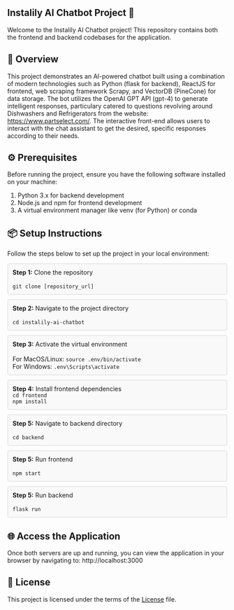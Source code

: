 ## Instalily AI Chatbot Project 🚀

Welcome to the Instalily AI Chatbot project! This repository contains both the frontend and backend codebases for the application.

## 📖 Overview
This project demonstrates an AI-powered chatbot built using a combination of modern technologies such as Python (flask for backend), ReactJS for frontend, web scraping framework Scrapy, and VectorDB (PineCone) for data storage. The bot utilizes the OpenAI GPT API (gpt-4) to generate intelligent responses, particulary catered to questions revolving around Dishwashers and Refrigerators from the website: https://www.partselect.com/. The interactive front-end allows users to interact with the chat assistant to get the desired, specific responses according to their needs. 

## ⚙️ Prerequisites
Before running the project, ensure you have the following software installed on your machine:

1. Python 3.x for backend development
2. Node.js and npm for frontend development
3. A virtual environment manager like venv (for Python) or conda

## 📦 Setup Instructions
Follow the steps below to set up the project in your local environment:

<div style="border: 2px solid #e7e7e7; padding: 10px; margin-bottom: 10px; border-radius: 5px; background-color: #f9f9f9;">
<strong>Step 1:</strong> Clone the repository
<br><br>
<code>git clone [repository_url]</code>
</div>


<div style="border: 2px solid #e7e7e7; padding: 10px; margin-bottom: 10px; border-radius: 5px; background-color: #f9f9f9;">
<strong>Step 2:</strong> Navigate to the project directory
<br><br>
<code>cd instalily-ai-chatbot</code>
</div>


<div style="border: 2px solid #e7e7e7; padding: 10px; margin-bottom: 10px; border-radius: 5px; background-color: #f9f9f9;">
<strong>Step 3:</strong> Activate the virtual environment
<br><br>
For MacOS/Linux: <code>source .env/bin/activate</code><br>
For Windows: <code>.env\Scripts\activate</code>
</div>


<div style="border: 2px solid #e7e7e7; padding: 10px; margin-bottom: 10px; border-radius: 5px; background-color: #f9f9f9;">
<strong>Step 4:</strong> Install frontend dependencies
<br>
<code>cd frontend</code><br>
<code>npm install</code>
</div>


<div style="border: 2px solid #e7e7e7; padding: 10px; margin-bottom: 10px; border-radius: 5px; background-color: #f9f9f9;">
<strong>Step 5:</strong> Navigate to backend directory
<br><br>
<code>cd backend</code><br>
</div>

<div style="border: 2px solid #e7e7e7; padding: 10px; margin-bottom: 10px; border-radius: 5px; background-color: #f9f9f9;">
<strong>Step 5:</strong> Run frontend
<br><br>
<code>npm start</code><br>
</div>

<div style="border: 2px solid #e7e7e7; padding: 10px; margin-bottom: 10px; border-radius: 5px; background-color: #f9f9f9;">
<strong>Step 5:</strong> Run backend
<br><br>
<code>flask run</code><br>
</div>

## 🌐 Access the Application

Once both servers are up and running, you can view the application in your browser by navigating to: http://localhost:3000

## 📜 License

This project is licensed under the terms of the [License](LICENSE) file.
